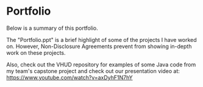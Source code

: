 # Portfolio
Below is a summary of this portfolio. 

The "Portfolio.ppt" is a brief highlight of some of the projects I have worked on. However, Non-Disclosure Agreements prevent from showing in-depth work on these projects.

Also, check out the VHUD repository for examples of some Java code from my team's capstone project and check out our presentation video at: https://www.youtube.com/watch?v=axDyhF1N7hY
